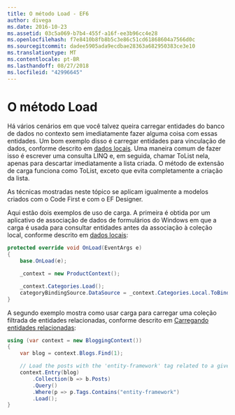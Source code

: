 ```yaml
---
title: O método Load - EF6
author: divega
ms.date: 2016-10-23
ms.assetid: 03c5a069-b7b4-455f-a16f-ee3b96cc4e28
ms.openlocfilehash: f7e8410b8fb8b5c3e86c51cd61868604a7566d0c
ms.sourcegitcommit: dadee5905ada9ecdbae28363a682950383ce3e10
ms.translationtype: MT
ms.contentlocale: pt-BR
ms.lasthandoff: 08/27/2018
ms.locfileid: "42996645"
---
```

# <a name="the-load-method"></a>O método Load
Há vários cenários em que você talvez queira carregar entidades do banco de dados no contexto sem imediatamente fazer alguma coisa com essas entidades. Um bom exemplo disso é carregar entidades para vinculação de dados, conforme descrito em [dados locais](~/ef6/querying/local-data.md). Uma maneira comum de fazer isso é escrever uma consulta LINQ e, em seguida, chamar ToList nela, apenas para descartar imediatamente a lista criada. O método de extensão de carga funciona como ToList, exceto que evita completamente a criação da lista.  

As técnicas mostradas neste tópico se aplicam igualmente a modelos criados com o Code First e com o EF Designer.  

Aqui estão dois exemplos de uso de carga. A primeira é obtida por um aplicativo de associação de dados de formulários do Windows em que a carga é usada para consultar entidades antes da associação à coleção local, conforme descrito em [dados locais](~/ef6/querying/local-data.md):  

``` csharp
protected override void OnLoad(EventArgs e)
{
    base.OnLoad(e);

    _context = new ProductContext();

    _context.Categories.Load();
    categoryBindingSource.DataSource = _context.Categories.Local.ToBindingList();
}
```  

A segundo exemplo mostra como usar carga para carregar uma coleção filtrada de entidades relacionadas, conforme descrito em [Carregando entidades relacionadas](~/ef6/querying/related-data.md):  

``` csharp
using (var context = new BloggingContext())
{
    var blog = context.Blogs.Find(1);

    // Load the posts with the 'entity-framework' tag related to a given blog
    context.Entry(blog)
        .Collection(b => b.Posts)
        .Query()
        .Where(p => p.Tags.Contains("entity-framework")
        .Load();
}
```  
